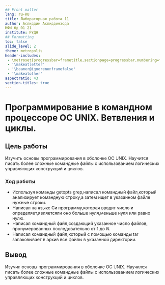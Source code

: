 ```yaml
---
## Front matter
lang: ru-RU
title: Лабораторная работа 11
author: Аслиддин Ахлиддинзода
НФИ бд 01 21
institute: РУДН
## Formatting
toc: false
slide_level: 2
theme: metropolis
header-includes: 
 - \metroset{progressbar=frametitle,sectionpage=progressbar,numbering=fraction}
 - '\makeatletter'
 - '\beamer@ignorenonframefalse'
 - '\makeatother'
aspectratio: 43
section-titles: true
---
```


# Программирование в командном процессоре ОС UNIX. Ветвления и циклы.

## Цель работы 

Изучить основы программирования в оболочке ОС UNIX. Научится писать более
сложные командные файлы с использованием логических управляющих конструкций
и циклов.

### Ход работы 

- Используя команды getopts grep,написал командный файл,который анализирует командную строку,а затем ищет в указанном файле нужные строки.
- Написал на языке Си программу,которая вводит число и определяет,являетсяли оно
больше нуля,меньше нуля или равно нулю.
- Написал командный файл,создающий указанное число файлов, пронумерованных последовательно от 1 до 𝑁.
- Написал командный файл,который с помощью команды tar запаковывает в архив все файлы в указанной директории.

## Вывод 

Изучил основы программирования в оболочке ОС UNIX. Научился писать более
сложные командные файлы с использованием логических управляющих конструкций
и циклов.